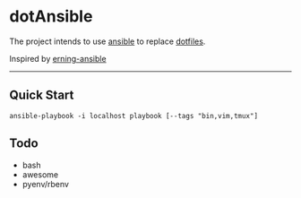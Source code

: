 dotAnsible
==============

The project intends to use [ansible](https://github.com/ansible/ansible) to replace [dotfiles](../../../dotfiles).

Inspired by [erning-ansible](https://github.com/erning/erning-ansible)

--------------

## Quick Start

```
ansible-playbook -i localhost playbook [--tags "bin,vim,tmux"]
```

## Todo

+ bash
+ awesome
+ pyenv/rbenv
